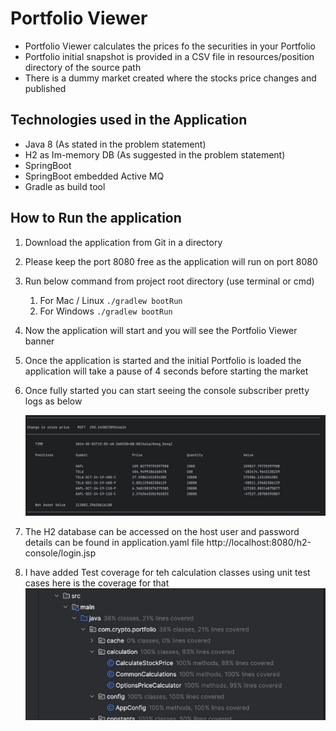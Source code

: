 # Portfolio Viewer

- Portfolio Viewer calculates the prices fo the securities in your Portfolio 
- Portfolio initial snapshot is provided in a CSV file in resources/position directory of the source path
- There is a dummy market created where the stocks price changes and published

## Technologies used in the Application

- Java 8 (As stated in the problem statement)
- H2 as Im-memory DB (As suggested in the problem statement)
- SpringBoot
- SpringBoot embedded Active MQ
- Gradle as build tool

## How to Run the application

1. Download the application from Git in a directory 
2. Please keep the port 8080 free as the application will run on port 8080
3. Run below command from project root directory (use terminal or cmd)
   1. For Mac / Linux
      ```./gradlew bootRun```
   2. For Windows
      ```./gradlew bootRun```
4. Now the application will start and you will see the Portfolio Viewer banner
5. Once the application is started and the initial Portfolio is loaded the application will take a pause of 4 seconds before starting the market
6. Once fully started you can start seeing the console subscriber pretty logs as below
   
   ![img.png](img.png)
   
7. The H2 database can be accessed on  the host user and password details can be found in application.yaml file 
   http://localhost:8080/h2-console/login.jsp
8. I have added Test coverage for teh calculation classes using unit test cases here is the coverage for that 
   ![img_1.png](img_1.png)



